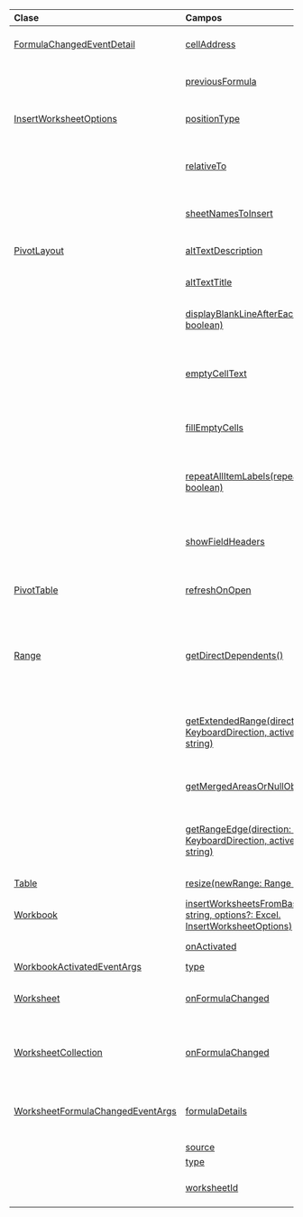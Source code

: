 | Clase | Campos | Descripción |
|:---|:---|:---|
|[FormulaChangedEventDetail](/javascript/api/excel/excel.formulachangedeventdetail)|[cellAddress](/javascript/api/excel/excel.formulachangedeventdetail#celladdress)|Dirección de la celda que contiene la fórmula modificada.|
||[previousFormula](/javascript/api/excel/excel.formulachangedeventdetail#previousformula)|Representa la fórmula anterior, antes de cambiarla.|
|[InsertWorksheetOptions](/javascript/api/excel/excel.insertworksheetoptions)|[positionType](/javascript/api/excel/excel.insertworksheetoptions#positiontype)|Posición de inserción, en el libro actual, de las nuevas hojas de cálculo.|
||[relativeTo](/javascript/api/excel/excel.insertworksheetoptions#relativeto)|Hoja de cálculo del libro actual al que se hace referencia para el `WorksheetPositionType` parámetro.|
||[sheetNamesToInsert](/javascript/api/excel/excel.insertworksheetoptions#sheetnamestoinsert)|Los nombres de las hojas de cálculo individuales que se insertarán.|
|[PivotLayout](/javascript/api/excel/excel.pivotlayout)|[altTextDescription](/javascript/api/excel/excel.pivotlayout#alttextdescription)|La descripción de texto alternativo de la tabla dinámica.|
||[altTextTitle](/javascript/api/excel/excel.pivotlayout#alttexttitle)|El título de texto alternativo de la tabla dinámica.|
||[displayBlankLineAfterEachItem(display: boolean)](/javascript/api/excel/excel.pivotlayout#displayblanklineaftereachitem-display-)|Establece si se va a mostrar una línea en blanco después de cada elemento.|
||[emptyCellText](/javascript/api/excel/excel.pivotlayout#emptycelltext)|Texto que se rellena automáticamente en cualquier celda vacía de la tabla dinámica si `fillEmptyCells == true` .|
||[fillEmptyCells](/javascript/api/excel/excel.pivotlayout#fillemptycells)|Especifica si las celdas vacías de la tabla dinámica deben rellenarse con `emptyCellText` .|
||[repeatAllItemLabels(repeatLabels: boolean)](/javascript/api/excel/excel.pivotlayout#repeatallitemlabels-repeatlabels-)|Establece el valor "repetir todas las etiquetas de elementos" en todos los campos de la tabla dinámica.|
||[showFieldHeaders](/javascript/api/excel/excel.pivotlayout#showfieldheaders)|Especifica si la tabla dinámica muestra encabezados de campo (títulos de campo y listas desplegables de filtro).|
|[PivotTable](/javascript/api/excel/excel.pivottable)|[refreshOnOpen](/javascript/api/excel/excel.pivottable#refreshonopen)|Especifica si la tabla dinámica se actualiza cuando se abre el libro.|
|[Range](/javascript/api/excel/excel.range)|[getDirectDependents()](/javascript/api/excel/excel.range#getdirectdependents--)|Devuelve un objeto que representa el rango que contiene todos los dependientes directos de una celda en la misma hoja de cálculo `WorkbookRangeAreas` o en varias hojas de cálculo.|
||[getExtendedRange(direction: Excel. KeyboardDirection, activeCell?: Range \| string)](/javascript/api/excel/excel.range#getextendedrange-direction--activecell-)|Devuelve un objeto range que incluye el intervalo actual y hasta el borde del intervalo, en función de la dirección proporcionada.|
||[getMergedAreasOrNullObject()](/javascript/api/excel/excel.range#getmergedareasornullobject--)|Devuelve un objeto RangeAreas que representa las áreas combinadas de este rango.|
||[getRangeEdge(direction: Excel. KeyboardDirection, activeCell?: Range \| string)](/javascript/api/excel/excel.range#getrangeedge-direction--activecell-)|Devuelve un objeto range que es la celda perimetral de la región de datos que corresponde a la dirección proporcionada.|
|[Table](/javascript/api/excel/excel.table)|[resize(newRange: Range \| string)](/javascript/api/excel/excel.table#resize-newrange-)|Cambie el tamaño de la tabla al nuevo intervalo.|
|[Workbook](/javascript/api/excel/excel.workbook)|[insertWorksheetsFromBase64(base64File: string, options?: Excel. InsertWorksheetOptions)](/javascript/api/excel/excel.workbook#insertworksheetsfrombase64-base64file--options-)|Inserta las hojas de cálculo especificadas de un libro de origen en el libro actual.|
||[onActivated](/javascript/api/excel/excel.workbook#onactivated)|Se produce cuando se activa el libro.|
|[WorkbookActivatedEventArgs](/javascript/api/excel/excel.workbookactivatedeventargs)|[type](/javascript/api/excel/excel.workbookactivatedeventargs#type)|Obtiene el tipo del evento.|
|[Worksheet](/javascript/api/excel/excel.worksheet)|[onFormulaChanged](/javascript/api/excel/excel.worksheet#onformulachanged)|Se produce cuando se cambian una o más fórmulas en esta hoja de cálculo.|
|[WorksheetCollection](/javascript/api/excel/excel.worksheetcollection)|[onFormulaChanged](/javascript/api/excel/excel.worksheetcollection#onformulachanged)|Se produce cuando se cambian una o más fórmulas en cualquier hoja de cálculo de esta colección.|
|[WorksheetFormulaChangedEventArgs](/javascript/api/excel/excel.worksheetformulachangedeventargs)|[formulaDetails](/javascript/api/excel/excel.worksheetformulachangedeventargs#formuladetails)|Obtiene una matriz `FormulaChangedEventDetail` de objetos, que contienen los detalles sobre todas las fórmulas modificadas.|
||[source](/javascript/api/excel/excel.worksheetformulachangedeventargs#source)|Origen del evento.|
||[type](/javascript/api/excel/excel.worksheetformulachangedeventargs#type)|Obtiene el tipo del evento.|
||[worksheetId](/javascript/api/excel/excel.worksheetformulachangedeventargs#worksheetid)|Obtiene el identificador de la hoja de cálculo en la que cambió la fórmula.|

